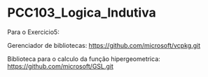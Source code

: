 # PCC103_Logica_Indutiva


Para o Exercicio5: 

Gerenciador de bibliotecas: https://github.com/microsoft/vcpkg.git

Biblioteca para o calculo da função hipergeometrica: https://github.com/microsoft/GSL.git
